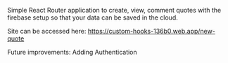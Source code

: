 Simple React Router application to create, view, comment quotes with the firebase setup so that your data can be saved in the cloud.

Site can be accessed here: https://custom-hooks-136b0.web.app/new-quote

Future improvements: Adding Authentication
